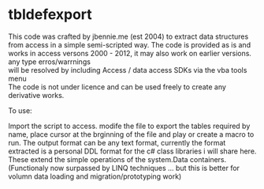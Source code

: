 tbldefexport
============

This code was crafted by jbennie.me (est 2004) to extract data structures from access in a simple semi-scripted way. 
The code is provided as is and works in access versons 2000 - 2012, it may also work on earlier versions. any type erros/warrnings  
will be resolved by including Access / data access SDKs via the vba tools menu  
The code is not under licence and can be used freely to create any derivative works.


To use: 

Import the script to access. modife the file to export the tables required by name, place cursor at the brginning of the file and play or create a macro to run. 
The output format can be any text format, currently the format extracted is a personal DDL format for the c# class libraries i will share here. These extend the simple operations of the system.Data containers. (Functionaly now surpassed by LINQ techniques ... but this is better for volumn data loading and migration/prototyping work)



